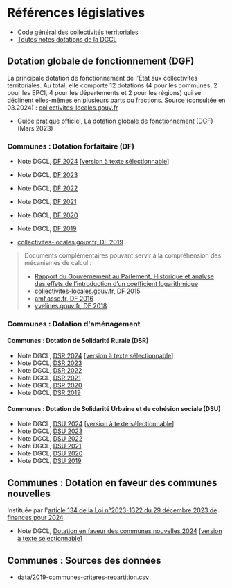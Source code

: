 
# Références législatives

* [Code général des collectivités territoriales](https://www.legifrance.gouv.fr/affichCode.do?cidTexte=LEGITEXT000006070633)
* [Toutes notes dotations de la DGCL](http://www.dotations-dgcl.interieur.gouv.fr/consultation/informations_repartition.php)

## Dotation globale de fonctionnement (DGF)

La principale dotation de fonctionnement de l'État aux collectivités territoriales.
Au total, elle comporte 12 dotations (4 pour les communes, 2 pour les EPCI, 4 pour les départements et 2 pour les régions) qui se déclinent elles-mêmes en plusieurs parts ou fractions. Source (consultée en 03.2024) : [collectivites-locales.gouv.fr](https://www.collectivites-locales.gouv.fr/finances-locales/presentation-de-la-dotation-globale-de-fonctionnement-dgf)

* Guide pratique officiel, [La dotation globale de fonctionnement (DGF)](https://www.collectivites-locales.gouv.fr/files/Finances%20locales/guide_dgf2023%20gouv.pdf) (Mars 2023)

### Communes : Dotation forfaitaire (DF)

* Note DGCL, [DF 2024](http://www.dotations-dgcl.interieur.gouv.fr/consultation/documentAffichage.php?id=260) [[version à texte sélectionnable](https://cloud.leximpact.dev/index.php/s/tnzbY4wMpAcPjRb)]
* Note DGCL, [DF 2023](http://www.dotations-dgcl.interieur.gouv.fr/consultation/documentAffichage.php?id=220)
* Note DGCL, [DF 2022](http://www.dotations-dgcl.interieur.gouv.fr/consultation/documentAffichage.php?id=188)
* Note DGCL, [DF 2021](http://www.dotations-dgcl.interieur.gouv.fr/consultation/documentAffichage.php?id=142)
* Note DGCL, [DF 2020](http://www.dotations-dgcl.interieur.gouv.fr/consultation/documentAffichage.php?id=115)
* Note DGCL, [DF 2019](http://www.dotations-dgcl.interieur.gouv.fr/consultation/documentAffichage.php?id=92)

* [collectivites-locales.gouv.fr, DF 2019](https://www.collectivites-locales.gouv.fr/files/files/dgcl_v2/FLAE_circulaires_10_fevrier2016/note_dinformation_2019_dfcom_-_vdef2.pdf)

> Documents complémentaires pouvant servir à la compréhension des mécanismes de calcul :
> * [Rapport du Gouvernement au Parlement, Historique et analyse des effets de l’introduction d’un coefficient logarithmique](https://www.banquedesterritoires.fr/sites/default/files/2019-12/Coefficient%20logarithmique%20-%20Rapport%20global%20%282%29.pdf)
> * [collectivites-locales.gouv.fr, DF 2015](https://www.collectivites-locales.gouv.fr/files/files/noteinfo_dotationforfaitairecommunes.pdf)
> * [amf.asso.fr, DF 2016](http://medias.amf.asso.fr/docs/DOCUMENTS/AMF_14463_NOTE.pdf)
> * [yvelines.gouv.fr, DF 2018](http://www.yvelines.gouv.fr/content/download/15362/97278/file/Annexe%20de%20calcul-2018%20Dotation%20forfaitaire.pdf)

### Communes : Dotation d'aménagement

#### Communes : Dotation de Solidarité Rurale (DSR)

* Note DGCL, [DSR 2024](http://www.dotations-dgcl.interieur.gouv.fr/consultation/documentAffichage.php?id=258) [[version à texte sélectionnable](https://cloud.leximpact.dev/index.php/s/aG9NwmjWGqYeBgH)]
* Note DGCL, [DSR 2023](http://www.dotations-dgcl.interieur.gouv.fr/consultation/documentAffichage.php?id=223)
* Note DGCL, [DSR 2022](http://www.dotations-dgcl.interieur.gouv.fr/consultation/documentAffichage.php?id=181)
* Note DGCL, [DSR 2021](http://www.dotations-dgcl.interieur.gouv.fr/consultation/documentAffichage.php?id=145)
* Note DGCL, [DSR 2020](http://www.dotations-dgcl.interieur.gouv.fr/consultation/documentAffichage.php?id=123)
* Note DGCL, [DSR 2019](http://www.dotations-dgcl.interieur.gouv.fr/consultation/documentAffichage.php?id=94)

#### Communes : Dotation de Solidarité Urbaine et de cohésion sociale (DSU)

* Note DGCL, [DSU 2024](http://www.dotations-dgcl.interieur.gouv.fr/consultation/documentAffichage.php?id=257) [[version à texte sélectionnable](https://cloud.leximpact.dev/index.php/s/SAzCkDXtDKNAnqz)]
* Note DGCL, [DSU 2023](http://www.dotations-dgcl.interieur.gouv.fr/consultation/documentAffichage.php?id=222)
* Note DGCL, [DSU 2022](http://www.dotations-dgcl.interieur.gouv.fr/consultation/documentAffichage.php?id=179)
* Note DGCL, [DSU 2021](http://www.dotations-dgcl.interieur.gouv.fr/consultation/documentAffichage.php?id=140)
* Note DGCL, [DSU 2020](http://www.dotations-dgcl.interieur.gouv.fr/consultation/documentAffichage.php?id=120)
* Note DGCL, [DSU 2019](http://www.dotations-dgcl.interieur.gouv.fr/consultation/documentAffichage.php?id=93)

## Communes : Dotation en faveur des communes nouvelles

Instituée par l'[article 134 de la Loi n°2023-1322 du 29 décembre 2023 de finances pour 2024](https://www.legifrance.gouv.fr/jorf/article_jo/JORFARTI000048727488).

* Note DGCL, [Dotation en faveur des communes nouvelles 2024](http://www.dotations-dgcl.interieur.gouv.fr/consultation/documentAffichage.php?id=262) [[version à texte sélectionnable](https://cloud.leximpact.dev/index.php/s/95ReWjj2xX5wtWA)]

## Communes : Sources des données

* [data/2019-communes-criteres-repartition.csv](https://www.data.gouv.fr/fr/datasets/criteres-de-repartition-des-dotations-versees-par-letat-aux-collectivites-territoriales/)

